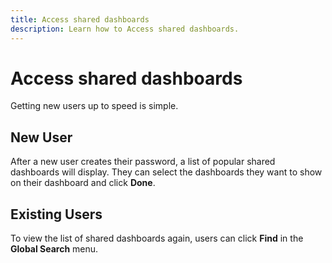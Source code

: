 ```yaml
---
title: Access shared dashboards
description: Learn how to Access shared dashboards.
---
```

# Access shared dashboards

Getting new users up to speed is simple.

## New User

After a new user creates their password, a list of popular shared dashboards will display. They can select the dashboards they want to show on their dashboard and click **Done**.

## Existing Users

To view the list of shared dashboards again, users can click **Find** in the **Global Search** menu.
